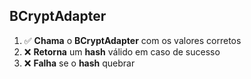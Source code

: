 ## BCryptAdapter

1. ✅ **Chama** o **BCryptAdapter** com os valores corretos
2. ❌ **Retorna** um **hash** válido em caso de sucesso
3. ❌ **Falha** se o **hash** quebrar